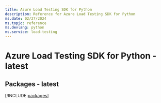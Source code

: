 ```yaml
---
title: Azure Load Testing SDK for Python
description: Reference for Azure Load Testing SDK for Python
ms.date: 02/27/2024
ms.topic: reference
ms.devlang: python
ms.service: load-testing
---
```

# Azure Load Testing SDK for Python - latest

## Packages - latest
[!INCLUDE [packages](load-testing-index.md)]